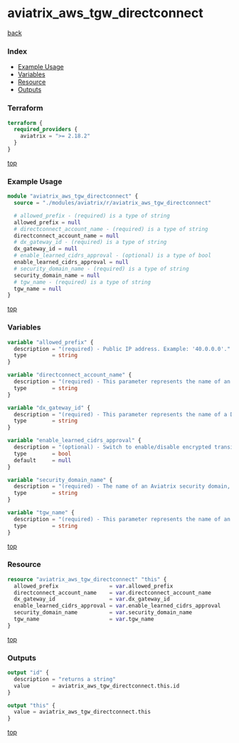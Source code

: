 # aviatrix_aws_tgw_directconnect

[back](../aviatrix.md)

### Index

- [Example Usage](#example-usage)
- [Variables](#variables)
- [Resource](#resource)
- [Outputs](#outputs)

### Terraform

```terraform
terraform {
  required_providers {
    aviatrix = ">= 2.18.2"
  }
}
```

[top](#index)

### Example Usage

```terraform
module "aviatrix_aws_tgw_directconnect" {
  source = "./modules/aviatrix/r/aviatrix_aws_tgw_directconnect"

  # allowed_prefix - (required) is a type of string
  allowed_prefix = null
  # directconnect_account_name - (required) is a type of string
  directconnect_account_name = null
  # dx_gateway_id - (required) is a type of string
  dx_gateway_id = null
  # enable_learned_cidrs_approval - (optional) is a type of bool
  enable_learned_cidrs_approval = null
  # security_domain_name - (required) is a type of string
  security_domain_name = null
  # tgw_name - (required) is a type of string
  tgw_name = null
}
```

[top](#index)

### Variables

```terraform
variable "allowed_prefix" {
  description = "(required) - Public IP address. Example: '40.0.0.0'."
  type        = string
}

variable "directconnect_account_name" {
  description = "(required) - This parameter represents the name of an Account in Aviatrix controller."
  type        = string
}

variable "dx_gateway_id" {
  description = "(required) - This parameter represents the name of a Direct Connect Gateway ID."
  type        = string
}

variable "enable_learned_cidrs_approval" {
  description = "(optional) - Switch to enable/disable encrypted transit approval for direct connection. Valid values: true, false."
  type        = bool
  default     = null
}

variable "security_domain_name" {
  description = "(required) - The name of an Aviatrix security domain, to which the direct connect gateway will be attached."
  type        = string
}

variable "tgw_name" {
  description = "(required) - This parameter represents the name of an AWS TGW."
  type        = string
}
```

[top](#index)

### Resource

```terraform
resource "aviatrix_aws_tgw_directconnect" "this" {
  allowed_prefix                = var.allowed_prefix
  directconnect_account_name    = var.directconnect_account_name
  dx_gateway_id                 = var.dx_gateway_id
  enable_learned_cidrs_approval = var.enable_learned_cidrs_approval
  security_domain_name          = var.security_domain_name
  tgw_name                      = var.tgw_name
}
```

[top](#index)

### Outputs

```terraform
output "id" {
  description = "returns a string"
  value       = aviatrix_aws_tgw_directconnect.this.id
}

output "this" {
  value = aviatrix_aws_tgw_directconnect.this
}
```

[top](#index)